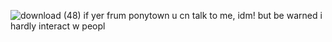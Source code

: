 ![download (48)](https://github.com/user-attachments/assets/786a46bf-0935-4a1b-a3c2-3e0d9d6375fd)
if yer frum ponytown u cn talk to me, idm! but be warned i hardly interact w peopl 












